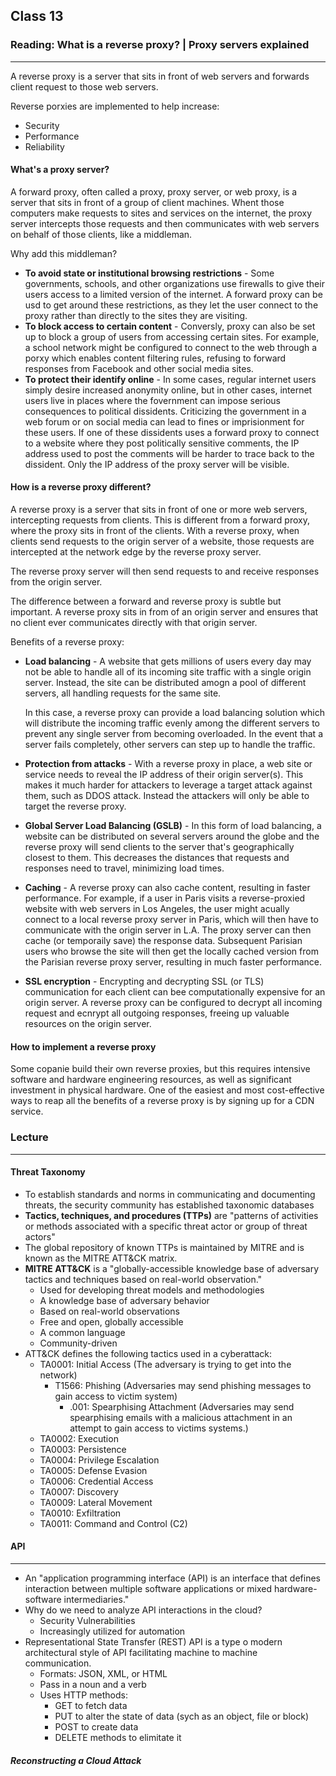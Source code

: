 ## Class 13

### Reading: What is a reverse proxy? | Proxy servers explained

------

 A reverse proxy is a server that sits in front of web servers and forwards client request to those web servers.

Reverse porxies are implemented to help increase:

+ Security
+ Performance
+ Reliability

#### What's a proxy server?

 A forward proxy, often called a proxy, proxy server, or web proxy, is a server that sits in front of a group of client machines. Whent those computers make requests to sites and services on the internet, the proxy server intercepts those requests and then communicates with web servers on behalf of those clients, like a middleman.

Why add this middleman?

+ **To avoid state or institutional browsing restrictions** - Some governments, schools, and other organizations use firewalls to give their users access to a limited version of the internet. A forward proxy can be usd to get around these restrictions, as they let the user connect to the proxy rather than directly to the sites they are visiting.
+ **To block access to certain content** - Conversly, proxy can also be set up to block a group of users from accessing certain sites. For example, a school network might be configured to connect to the web through a porxy which enables content filtering rules, refusing to forward responses from Facebook and other social media sites.
+ **To protect their identify online** - In some cases, regular internet users simply desire increased anonymity online, but in other cases, internet users live in places where the fovernment can impose serious consequences to political dissidents. Criticizing the government in a web forum or on social media can lead to fines or imprisionment for these users. If one of these dissidents uses a forward proxy to connect to a website where they post politically sensitive comments, the IP address used to post the comments will be harder to trace back to the dissident. Only the IP address of the proxy server will be visible.

#### How is a reverse proxy different?

A reverse proxy is a server that sits in front of one or more web servers, intercepting requests from clients. This is different from a forward proxy, where the proxy sits in front of the clients. With a reverse proxy, when clients send requests to the origin server of a website, those requests are intercepted at the network edge by the reverse proxy server.

The reverse proxy server will then send requests to and receive responses from the origin server.

The difference between a forward and reverse proxy is subtle but important. A reverse proxy sits in from of an origin server and ensures that no client ever communicates directly with that origin server.

Benefits of a reverse proxy:

+ **Load balancing** - A website that gets millions of users every day may not be able to handle all of its incoming site traffic with a single origin server. Instead, the site can be distributed amogn a pool of different servers, all handling requests for the same site.

  In this case, a reverse proxy can provide a load balancing solution which will distribute the incoming traffic evenly among the different servers to prevent any single server from becoming overloaded. In the event that a server fails completely, other servers can step up to handle the traffic.

+ **Protection from attacks** - With a reverse proxy in place, a web site or service needs to reveal the IP address of their origin server(s). This makes it much harder for attackers to leverage a target attack against them, such as DDOS attack. Instead the attackers will only be able to target the reverse proxy.

+ **Global Server Load Balancing (GSLB)** - In this form of load balancing, a website can be distributed on several servers around the globe and the reverse proxy will send clients to the server that's geographically closest to them. This decreases the distances that requests and responses need to travel, minimizing load times.

+ **Caching** - A reverse proxy can also cache content, resulting in faster performance. For example, if a user in Paris visits a reverse-proxied website with web servers in Los Angeles, the user might acually connect to a local reverse proxy server in Paris, which will then have to communicate with the origin server in L.A. The proxy server can then cache (or temporaily save) the response data. Subsequent Parisian users who browse the site will then get the locally cached version from the Parisian reverse proxy server, resulting in much faster performance.

+ **SSL encryption** - Encrypting and decrypting SSL (or TLS) communication for each client can bee computationally expensive for an origin server. A reverse proxy can be configured to decrypt all incoming request and ecnrypt all outgoing responses, freeing up valuable resources on the origin server.

#### How to implement a reverse proxy

Some copanie build their own reverse proxies, but this requires intensive software and hardware engineering resources, as well as significant investment in physical hardware. One of the easiest and most cost-effective ways to reap all the benefits of a reverse proxy is by signing up for a CDN service.

### Lecture

------

#### Threat Taxonomy

+ To establish standards and norms in communicating and documenting threats, the security community has established taxonomic databases
+ **Tactics, techniques, and procedures (TTPs)** are "patterns of activities or methods associated with a specific threat actor or group of threat actors"
+ The global repository of known TTPs is maintained by MITRE and is known as the MITRE ATT&CK matrix.
+ **MITRE ATT&CK** is a "globally-accessible knowledge base of adversary tactics and techniques based on real-world observation."
  + Used for developing threat models and methodologies
  + A knowledge base of adversary behavior
  + Based on real-world observations
  + Free and open, globally accessible
  + A common language
  + Community-driven
+ ATT&CK defines the following tactics used in a cyberattack:
  + TA0001: Initial Access (The adversary is trying to get into the network)
    + T1566: Phishing (Adversaries may send phishing messages to gain access to victim system)
      + .001: Spearphising Attachment (Adversaries may send spearphising emails with a malicious attachment in an attempt to gain access to victims systems.)
  + TA0002: Execution
  + TA0003: Persistence
  + TA0004: Privilege Escalation
  + TA0005: Defense Evasion
  + TA0006: Credential Access
  + TA0007: Discovery
  + TA0009: Lateral Movement
  + TA0010: Exfiltration
  + TA0011: Command and Control (C2)

#### API

------

+ An "application programming interface (API)  is an interface that defines interaction between multiple software applications or mixed hardware-software intermediaries."
+ Why do we need to analyze API interactions in the cloud?
  + Security Vulnerabilities
  + Increasingly utilized for automation
+ Representational State Transfer (REST) API is a type o modern architectural style of API facilitating machine to machine communication.
  + Formats: JSON, XML, or HTML
  + Pass in a noun and a verb
  + Uses HTTP methods:
    + GET to fetch data
    + PUT to alter the state of data (sych as an object, file or block)
    + POST to create data
    + DELETE methods to elimitate it

##### Reconstructing a Cloud Attack

